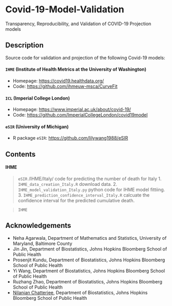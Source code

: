 # Covid-19-Model-Validation
Transparency, Reproducibility, and Validation of COVID-19 Projection models

## Description
Source code for validation and projection of the following Covid-19 models:

#### `IHME` (Institute of Health Metrics at the University of Washington) 

* Homepage: https://covid19.healthdata.org/
* Code: https://github.com/ihmeuw-msca/CurveFit

#### `ICL` (Imperial College London)

* Homepage: https://www.imperial.ac.uk/about/covid-19/
* Code: https://github.com/ImperialCollegeLondon/covid19model

#### `eSIR` (University of Michigan)

* R package `eSIR`: https://github.com/lilywang1988/eSIR


## Contents

#### IHME
> `eSIR`
   /IHME/Italy/ code for predicting the number of death for Italy
      1. `IHME_data_creation_Italy.R`   download data.
      2. `IHME_model_validation_Italy.py`   python code for IHME model fittiing.
      3. `IHME_prediction_confidence_interval_Italy.R`   calcuate the confidence interval for the predicted cumulative death.

> `IHME`



## Acknowledgements
* Neha Agarwala, Department of Mathematics and Statistics, University of Maryland, Baltimore County
* Jin Jin, Department of Biostatistics, Johns Hopkins Bloomberg School of Public Health
* Prosenjit Kundu, Department of Biostatistics, Johns Hopkins Bloomberg School of Public Health
* Yi Wang, Department of Biostatistics, Johns Hopkins Bloomberg School of Public Health
* Ruzhang Zhao, Department of Biostatistics, Johns Hopkins Bloomberg School of Public Health
* [Nilanjan Chatterjee](https://nilanjanchatterjee.org/), Department of Biostatistics, Johns Hopkins Bloomberg School of Public Health
 

